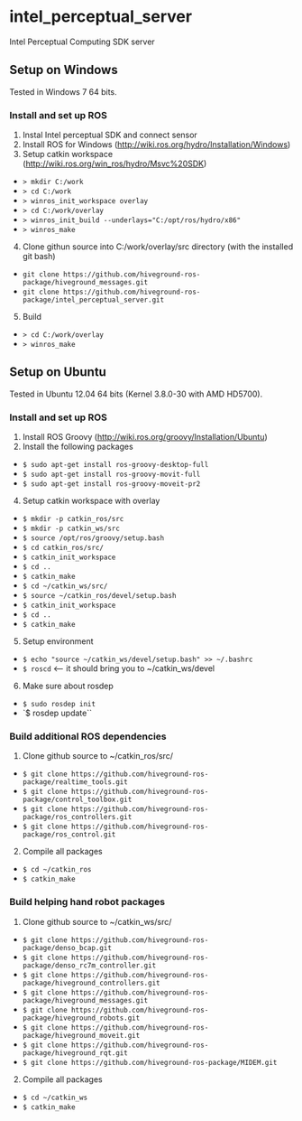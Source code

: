 # intel_perceptual_server

Intel Perceptual Computing SDK server

## Setup on Windows 
Tested in Windows 7 64 bits.

### Install and set up ROS
1. Instal Intel perceptual SDK and connect sensor
2. Install ROS for Windows (http://wiki.ros.org/hydro/Installation/Windows)
3. Setup catkin workspace (http://wiki.ros.org/win_ros/hydro/Msvc%20SDK)
  * `> mkdir C:/work`
  * `> cd C:/work`
  * `> winros_init_workspace overlay`
  * `> cd C:/work/overlay`
  * `> winros_init_build --underlays="C:/opt/ros/hydro/x86"`
  * `> winros_make`
4. Clone githun source into C:/work/overlay/src directory (with the installed git bash)
  * `git clone https://github.com/hiveground-ros-package/hiveground_messages.git`
  * `git clone https://github.com/hiveground-ros-package/intel_perceptual_server.git`
5. Build 
  * `> cd C:/work/overlay`
  * `> winros_make`
  

## Setup on Ubuntu 
Tested in Ubuntu 12.04 64 bits (Kernel 3.8.0-30 with AMD HD5700).
### Install and set up ROS
1. Install ROS Groovy (http://wiki.ros.org/groovy/Installation/Ubuntu)
2. Install the following packages
  * `$ sudo apt-get install ros-groovy-desktop-full`
  * `$ sudo apt-get install ros-groovy-movit-full`
  * `$ sudo apt-get install ros-groovy-moveit-pr2` 
4. Setup catkin workspace with overlay
  * `$ mkdir -p catkin_ros/src`
  * `$ mkdir -p catkin_ws/src`
  * `$ source /opt/ros/groovy/setup.bash`
  * `$ cd catkin_ros/src/`
  * `$ catkin_init_workspace`
  * `$ cd ..`
  * `$ catkin_make`
  * `$ cd ~/catkin_ws/src/`
  * `$ source ~/catkin_ros/devel/setup.bash`
  * `$ catkin_init_workspace`
  * `$ cd ..`
  * `$ catkin_make`
5. Setup environment
  * `$ echo "source ~/catkin_ws/devel/setup.bash" >> ~/.bashrc`
  * `$ roscd` <-- it should bring you to ~/catkin_ws/devel
6. Make sure about rosdep
  * `$ sudo rosdep init`
  * `$ rosdep update``

### Build additional ROS dependencies
1. Clone github source to ~/catkin_ros/src/
  * `$ git clone https://github.com/hiveground-ros-package/realtime_tools.git`
  * `$ git clone https://github.com/hiveground-ros-package/control_toolbox.git`
  * `$ git clone https://github.com/hiveground-ros-package/ros_controllers.git`
  * `$ git clone https://github.com/hiveground-ros-package/ros_control.git`
2. Compile all packages
  * `$ cd ~/catkin_ros`
  * `$ catkin_make`

### Build helping hand robot packages
1. Clone github source to ~/catkin_ws/src/
  * `$ git clone https://github.com/hiveground-ros-package/denso_bcap.git`
  * `$ git clone https://github.com/hiveground-ros-package/denso_rc7m_controller.git`
  * `$ git clone https://github.com/hiveground-ros-package/hiveground_controllers.git`
  * `$ git clone https://github.com/hiveground-ros-package/hiveground_messages.git`
  * `$ git clone https://github.com/hiveground-ros-package/hiveground_robots.git`
  * `$ git clone https://github.com/hiveground-ros-package/hiveground_moveit.git`
  * `$ git clone https://github.com/hiveground-ros-package/hiveground_rqt.git`
  * `$ git clone https://github.com/hiveground-ros-package/MIDEM.git`
2. Compile all packages
  * `$ cd ~/catkin_ws`
  * `$ catkin_make`

